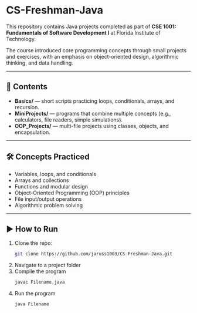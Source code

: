 # CS-Freshman-Java  

This repository contains Java projects completed as part of **CSE 1001: Fundamentals of Software Development I** at Florida Institute of Technology.  

The course introduced core programming concepts through small projects and exercises, with an emphasis on object-oriented design, algorithmic thinking, and data handling.  

---

## 📂 Contents  
- **Basics/** — short scripts practicing loops, conditionals, arrays, and recursion.  
- **MiniProjects/** — programs that combine multiple concepts (e.g., calculators, file readers, simple simulations).  
- **OOP_Projects/** — multi-file projects using classes, objects, and encapsulation.  

---

## 🛠 Concepts Practiced  
- Variables, loops, and conditionals  
- Arrays and collections  
- Functions and modular design  
- Object-Oriented Programming (OOP) principles  
- File input/output operations  
- Algorithmic problem solving  

---

## ▶️ How to Run  
1. Clone the repo:  
   ```bash
   git clone https://github.com/jaruss1003/CS-Freshman-Java.git
2. Navigate to a project folder
3. Compile the program
   ```bash
   javac Filename.java
5. Run the program
   ```bash
   java Filename
